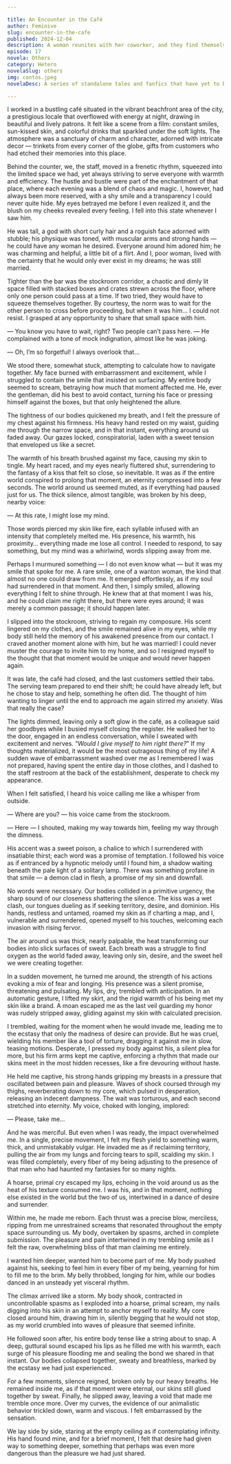 ```yaml
---

title: An Encounter in the Café
author: Feminive
slug: encounter-in-the-cafe
published: 2024-12-04
description: A woman reunites with her coworker, and they find themselves entwined in the stockroom at night.
episode: 17
novela: Others
category: Hetero
novelaSlug: others
img: contos.jpeg
novelaDesc: A series of standalone tales and fanfics that have yet to be woven into a larger narrative.

---
```


I worked in a bustling café situated in the vibrant beachfront area of the city, a prestigious locale that overflowed with energy at night, drawing in beautiful and lively patrons. It felt like a scene from a film: constant smiles, sun-kissed skin, and colorful drinks that sparkled under the soft lights. The atmosphere was a sanctuary of charm and character, adorned with intricate decor — trinkets from every corner of the globe, gifts from customers who had etched their memories into this place.

Behind the counter, we, the staff, moved in a frenetic rhythm, squeezed into the limited space we had, yet always striving to serve everyone with warmth and efficiency. The hustle and bustle were part of the enchantment of that place, where each evening was a blend of chaos and magic. I, however, had always been more reserved, with a shy smile and a transparency I could never quite hide. My eyes betrayed me before I even realized it, and the blush on my cheeks revealed every feeling. I fell into this state whenever I saw him.

He was tall, a god with short curly hair and a roguish face adorned with stubble; his physique was toned, with muscular arms and strong hands — he could have any woman he desired. Everyone around him adored him; he was charming and helpful, a little bit of a flirt. And I, poor woman, lived with the certainty that he would only ever exist in my dreams; he was still married.

Tighter than the bar was the stockroom corridor, a chaotic and dimly lit space filled with stacked boxes and crates strewn across the floor, where only one person could pass at a time. If two tried, they would have to squeeze themselves together. By courtesy, the norm was to wait for the other person to cross before proceeding, but when it was him… I could not resist. I grasped at any opportunity to share that small space with him.

— You know you have to wait, right? Two people can’t pass here. — He complained with a tone of mock indignation, almost like he was joking.

— Oh, I’m so forgetful! I always overlook that…

We stood there, somewhat stuck, attempting to calculate how to navigate together. My face burned with embarrassment and excitement, while I struggled to contain the smile that insisted on surfacing. My entire body seemed to scream, betraying how much that moment affected me. He, ever the gentleman, did his best to avoid contact, turning his face or pressing himself against the boxes, but that only heightened the allure.

The tightness of our bodies quickened my breath, and I felt the pressure of my chest against his firmness. His heavy hand rested on my waist, guiding me through the narrow space, and in that instant, everything around us faded away. Our gazes locked, conspiratorial, laden with a sweet tension that enveloped us like a secret.

The warmth of his breath brushed against my face, causing my skin to tingle. My heart raced, and my eyes nearly fluttered shut, surrendering to the fantasy of a kiss that felt so close, so inevitable. It was as if the entire world conspired to prolong that moment, an eternity compressed into a few seconds. The world around us seemed muted, as if everything had paused just for us. The thick silence, almost tangible, was broken by his deep, nearby voice:

— At this rate, I might lose my mind.

Those words pierced my skin like fire, each syllable infused with an intensity that completely melted me. His presence, his warmth, his proximity… everything made me lose all control. I needed to respond, to say something, but my mind was a whirlwind, words slipping away from me.

Perhaps I murmured something — I do not even know what — but it was my smile that spoke for me. A rare smile, one of a wanton woman, the kind that almost no one could draw from me. It emerged effortlessly, as if my soul had surrendered in that moment. And then, I simply smiled, allowing everything I felt to shine through. He knew that at that moment I was his, and he could claim me right there, but there were eyes around; it was merely a common passage; it should happen later.

I slipped into the stockroom, striving to regain my composure. His scent lingered on my clothes, and the smile remained alive in my eyes, while my body still held the memory of his awakened presence from our contact. I craved another moment alone with him, but he was married! I could never muster the courage to invite him to my home, and so I resigned myself to the thought that that moment would be unique and would never happen again.

It was late, the café had closed, and the last customers settled their tabs. The serving team prepared to end their shift; he could have already left, but he chose to stay and help, something he often did. The thought of him wanting to linger until the end to approach me again stirred my anxiety. Was that really the case?

The lights dimmed, leaving only a soft glow in the café, as a colleague said her goodbyes while I busied myself closing the register. He walked her to the door, engaged in an endless conversation, while I sweated with excitement and nerves. “_Would I give myself to him right there?_” If my thoughts materialized, it would be the most outrageous thing of my life! A sudden wave of embarrassment washed over me as I remembered I was not prepared, having spent the entire day in those clothes, and I dashed to the staff restroom at the back of the establishment, desperate to check my appearance.

When I felt satisfied, I heard his voice calling me like a whisper from outside.

— Where are you? — his voice came from the stockroom.

— Here — I shouted, making my way towards him, feeling my way through the dimness.

His accent was a sweet poison, a chalice to which I surrendered with insatiable thirst; each word was a promise of temptation. I followed his voice as if entranced by a hypnotic melody until I found him, a shadow waiting beneath the pale light of a solitary lamp. There was something profane in that smile — a demon clad in flesh, a promise of my sin and downfall.

No words were necessary. Our bodies collided in a primitive urgency, the sharp sound of our closeness shattering the silence. The kiss was a wet clash, our tongues dueling as if seeking territory, desire, and dominion. His hands, restless and untamed, roamed my skin as if charting a map, and I, vulnerable and surrendered, opened myself to his touches, welcoming each invasion with rising fervor.

The air around us was thick, nearly palpable, the heat transforming our bodies into slick surfaces of sweat. Each breath was a struggle to find oxygen as the world faded away, leaving only sin, desire, and the sweet hell we were creating together.

In a sudden movement, he turned me around, the strength of his actions evoking a mix of fear and longing. His presence was a silent promise, threatening and pulsating. My lips, dry, trembled with anticipation. In an automatic gesture, I lifted my skirt, and the rigid warmth of his being met my skin like a brand. A moan escaped me as the last veil guarding my honor was rudely stripped away, gliding against my skin with calculated precision.

I trembled, waiting for the moment when he would invade me, leading me to the ecstasy that only the madness of desire can provide. But he was cruel, wielding his member like a tool of torture, dragging it against me in slow, teasing motions. Desperate, I pressed my body against his, a silent plea for more, but his firm arms kept me captive, enforcing a rhythm that made our skins meet in the most hidden recesses, like a fire devouring without haste.

He held me captive, his strong hands gripping my breasts in a pressure that oscillated between pain and pleasure. Waves of shock coursed through my thighs, reverberating down to my core, which pulsed in desperation, releasing an indecent dampness. The wait was torturous, and each second stretched into eternity. My voice, choked with longing, implored:

— Please, take me…

And he was merciful. But even when I was ready, the impact overwhelmed me. In a single, precise movement, I felt my flesh yield to something warm, thick, and unmistakably vulgar. He invaded me as if reclaiming territory, pulling the air from my lungs and forcing tears to spill, scalding my skin. I was filled completely, every fiber of my being adjusting to the presence of that man who had haunted my fantasies for so many nights.

A hoarse, primal cry escaped my lips, echoing in the void around us as the heat of his texture consumed me. I was his, and in that moment, nothing else existed in the world but the two of us, intertwined in a dance of desire and surrender.

Within me, he made me reborn. Each thrust was a precise blow, merciless, ripping from me unrestrained screams that resonated throughout the empty space surrounding us. My body, overtaken by spasms, arched in complete submission. The pleasure and pain intertwined in my trembling smile as I felt the raw, overwhelming bliss of that man claiming me entirely.

I wanted him deeper, wanted him to become part of me. My body pushed against his, seeking to feel him in every fiber of my being, yearning for him to fill me to the brim. My belly throbbed, longing for him, while our bodies danced in an unsteady yet visceral rhythm.

The climax arrived like a storm. My body shook, contracted in uncontrollable spasms as I exploded into a hoarse, primal scream, my nails digging into his skin in an attempt to anchor myself to reality. My core closed around him, drawing him in, silently begging that he would not stop, as my world crumbled into waves of pleasure that seemed infinite.

He followed soon after, his entire body tense like a string about to snap. A deep, guttural sound escaped his lips as he filled me with his warmth, each surge of his pleasure flooding me and sealing the bond we shared in that instant. Our bodies collapsed together, sweaty and breathless, marked by the ecstasy we had just experienced.

For a few moments, silence reigned, broken only by our heavy breaths. He remained inside me, as if that moment were eternal, our skins still glued together by sweat. Finally, he slipped away, leaving a void that made me tremble once more. Over my curves, the evidence of our animalistic behavior trickled down, warm and viscous. I felt embarrassed by the sensation.

We lay side by side, staring at the empty ceiling as if contemplating infinity. His hand found mine, and for a brief moment, I felt that desire had given way to something deeper, something that perhaps was even more dangerous than the pleasure we had just shared.